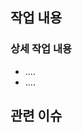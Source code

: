 <!-- 작업 내용이 무엇인지 적어주세요 -->
<!-- 작업이 여러개라면 ###을 이용해 문단 구분을 해주세요 -->
<!-- 관련 이슈가 있다면 추가해주세요 -->

## 작업 내용

### 상세 작업 내용

- ....
- ....

## 관련 이슈

